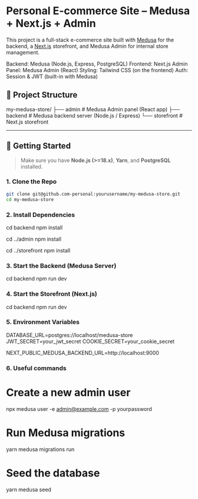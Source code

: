 # Personal E-commerce Site – Medusa + Next.js + Admin

This project is a full-stack e-commerce site built with [Medusa](https://medusajs.com/) for the backend, a [Next.js](https://nextjs.org/) storefront, and Medusa Admin for internal store management. 

Backend: Medusa (Node.js, Express, PostgreSQL)
Frontend: Next.js
Admin Panel: Medusa Admin (React)
Styling: Tailwind CSS (on the frontend)
Auth: Session & JWT (built-in with Medusa)



## 🧱 Project Structure

my-medusa-store/
├── admin # Medusa Admin panel (React app)
├── backend # Medusa backend server (Node.js / Express)
└── storefront # Next.js storefront

---

## 🚀 Getting Started

> Make sure you have **Node.js (>=18.x)**, **Yarn**, and **PostgreSQL** installed.

### 1. Clone the Repo

```bash
git clone git@github.com-personal:yourusername/my-medusa-store.git
cd my-medusa-store
```

### 2. Install Dependencies
cd backend
npm install

cd ../admin
npm install

cd ../storefront
npm install

### 3. Start the Backend (Medusa Server)
cd backend
npm run dev 

### 4. Start the Storefront (Next.js)
cd backend
npm run dev 

### 5. Environment Variables

<!-- backend/.env -->
DATABASE_URL=postgres://localhost/medusa-store
JWT_SECRET=your_jwt_secret
COOKIE_SECRET=your_cookie_secret

<!-- storefront/.env.local -->
NEXT_PUBLIC_MEDUSA_BACKEND_URL=http://localhost:9000


### 6. Useful commands
# Create a new admin user
npx medusa user -e admin@example.com -p yourpassword

# Run Medusa migrations
yarn medusa migrations run

# Seed the database
yarn medusa seed


